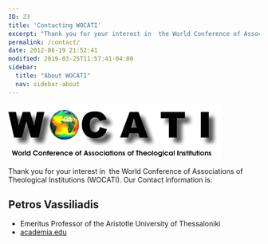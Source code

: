 ```yaml
---
ID: 23
title: 'Contacting WOCATI'
excerpt: "Thank you for your interest in  the World Conference of Associations of Theological Institutions (WOCATI)."
permalink: /contact/
date: 2012-06-19 21:52:41
modified: 2019-03-25T11:57:41-04:00
sidebar:
  title: "About WOCATI"
  nav: sidebar-about
---
```

[![World Conference of Associated Theological Institutions](/wp-content/uploads/2012/06/WOCATI-logo.png "WOCATI logo")](/wp-content/uploads/2012/06/WOCATI-logo.png)

Thank you for your interest in  the World Conference of Associations of Theological Institutions (WOCATI). Our Contact information is:

## **Petros Vassiliadis**
- Emeritus Professor of the Aristotle University of Thessaloniki
- [academia.edu](http://auth.academia.edu/PetrosVassiliadis)
